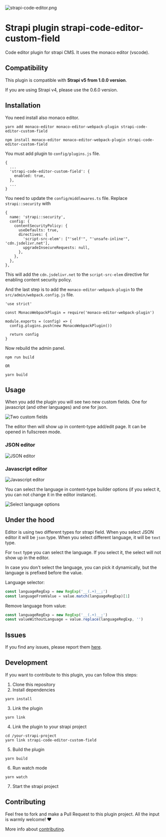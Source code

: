 ![strapi-code-editor.png](images/strapi-code-editor.png)

# Strapi plugin strapi-code-editor-custom-field

Code editor plugin for strapi CMS. It uses the monaco editor (vscode).

## Compatibility

This plugin is compatible with **Strapi v5 from 1.0.0 version**.

If you are using Strapi v4, please use the 0.6.0 version.

## Installation

You need install also monaco editor.

```
yarn add monaco-editor monaco-editor-webpack-plugin strapi-code-editor-custom-field
```

```
npm install monaco-editor monaco-editor-webpack-plugin strapi-code-editor-custom-field
```

You must add plugin to `config/plugins.js` file.

```
{
  ...
  'strapi-code-editor-custom-field': {
    enabled: true,
  },
  ...
}
```

You need to update the `config/middlewares.ts` file. Replace `strapi::security` with

```
{
  name: 'strapi::security',
  config: {
    contentSecurityPolicy: {
      useDefaults: true,
      directives: {
        'script-src-elem': ["'self'", "'unsafe-inline'", 'cdn.jsdelivr.net'],
        upgradeInsecureRequests: null,
      },
    },
  },
},
```

This will add the `cdn.jsdelivr.net` to the `script-src-elem` directive for enabling content security policy.

And the last step is to add the `monaco-editor-webpack-plugin` to the `src/admin/webpack.config.js` file.

```
'use strict'

const MonacoWebpackPlugin = require('monaco-editor-webpack-plugin')

module.exports = (config) => {
  config.plugins.push(new MonacoWebpackPlugin())

  return config
}

```

Now rebuild the admin panel.

```
npm run build

OR

yarn build
```

## Usage

When you add the plugin you will see two new custom fields. One for javascript (and other languages) and one for json.

![Two custom fields](images/img.png)

The editor then will show up in content-type add/edit page. It can be opened in fullscreen mode.

### JSON editor

![JSON editor](images/img2.png)

### Javascript editor

![Javascript editor](images/img3.png)

You can select the language in content-type builder options (if you select it, you can not change it in the editor instance).

![Select language options](images/img4.png)


## Under the hood

Editor is using two different types for strapi field. When you select JSON editor it will be `json` type.
When you select different language, it will be `text` type.

For `text` type you can select the language. If you select it, the select will not show up in the editor.

In case you don't select the language, you can pick it dynamically, but the language is prefixed before the value.

Language selector:

```javascript
const languageRegExp = new RegExp('__(.+)__;')
const languageFromValue = value.match(languageRegExp)[1]
```

Remove language from value:

```javascript
const languageRegExp = new RegExp('__(.+)__;')
const valueWithoutLanguage = value.replace(languageRegExp, '')
```

## Issues

If you find any issues, please report
them [here](https://github.com/TomaszPilch/strapi-code-editor-custom-field/issues).

## Development

If you want to contribute to this plugin, you can follow this steps:

1. Clone this repository
2. Install dependencies

```
yarn install
```

3. Link the plugin

```
yarn link
```

4. Link the plugin to your strapi project

```
cd /your-strapi-project
yarn link strapi-code-editor-custom-field
```

5. Build the plugin

```
yarn build
```

6. Run watch mode

```
yarn watch
```

7. Start the strapi project

## Contributing

Feel free to fork and make a Pull Request to this plugin project. All the input is warmly welcome! ❤️

More info about [contributing](https://github.com/TomaszPilch/strapi-code-editor-custom-field/blob/main/CONTRIBUTING.md).
